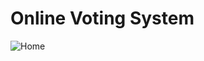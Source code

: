 # Online Voting System

![Home](https://github.com/Rupali1407/PHP-Projects/assets/123893797/eb54be37-120d-416f-9552-fd1886b3441f)
